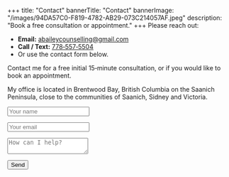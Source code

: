 
+++
title: "Contact"
bannerTitle: "Contact"
bannerImage: "/images/94DA57C0-F819-4782-AB29-073C214057AF.jpeg"
description: "Book a free consultation or appointment."
+++
Please reach out:

- **Email:** [abaileycounselling@gmail.com](mailto:abaileycounselling@gmail.com)  
- **Call / Text:** [778‑557‑5504](tel:+17785575504)  
- Or use the contact form below.

Contact me for a free initial 15‑minute consultation, or if you would like to book an appointment.

My office is located in Brentwood Bay, British Columbia on the Saanich Peninsula, close to the communities of Saanich, Sidney and Victoria.

<form name="contact" method="POST" data-netlify="true">
  <input type="hidden" name="form-name" value="contact">
  <p><input name="name" placeholder="Your name" required></p>
  <p><input name="email" type="email" placeholder="Your email" required></p>
  <p><textarea name="message" placeholder="How can I help?" required></textarea></p>
  <button type="submit">Send</button>
</form>
